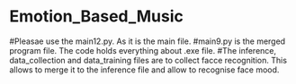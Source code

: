 # Emotion_Based_Music
#Pleasae use the main12.py. As it is the main file.
#main9.py is the merged program file. The code holds everything about .exe file.
#The inference, data_collection and data_training files are to collect facce recognition. This allows to merge it to the inference file and allow to recognise face mood. 

